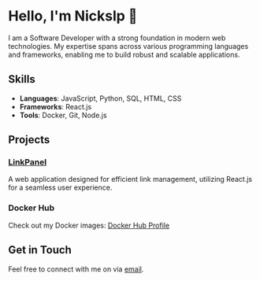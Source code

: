 # Hello, I'm Nickslp 👋

I am a Software Developer with a strong foundation in modern web technologies. 
My expertise spans across various programming languages and frameworks, enabling me to build robust and scalable applications.

## Skills

- **Languages**: JavaScript, Python, SQL, HTML, CSS
- **Frameworks**: React.js
- **Tools**: Docker, Git, Node.js

## Projects

### [LinkPanel](https://github.com/Nickslp/linkpanel)
A web application designed for efficient link management, utilizing React.js for a seamless user experience.

### Docker Hub
Check out my Docker images: [Docker Hub Profile](https://hub.docker.com/u/nickslp)

## Get in Touch

Feel free to connect with me on via [email](dev@nickslp.live).
